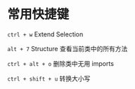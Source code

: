 # 常用快捷键

`ctrl + w` Extend Selection 

`alt + 7` Structure 查看当前类中的所有方法

`ctrl + alt + o` 删除类中无用 imports

`ctrl + shift + u` 转换大小写